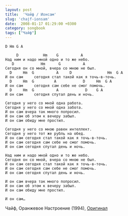 ```yaml
---
layout: post
title:  'Чайф / Ионсам'
slug: 'chajf-ionsam'
date:  2008-01-17 01:29:00 +0300
category: songbook
tags: ["Чайф"]
---
```


	D Hm G A

		 D           Hm    G          A
	Над ним и надо мной одно и то же небо.
	   D            Hm      G          A
	Сегодня он со мной, вчера со мною не был.
	  D     Hm  G          A     D                Hm  G A
	И он сам     сегодня стал такой как я точь-в-точь.
	  D     Hm  G         A            D     Hm  G A
	И он сам     сегодня сам себе не смог помочь.
	  D     Hm  G          A            D    G A
	И он сам     сегодня спутал день и ночь.

	Сегодня у него со мной одна работа.
	Сегодня у него со мной одна забота.
	И он сам вчера так много попросил.
	И он сам об этом к вечеру забыл.
	И он сам обиду мне простил.

	Сегодня у него со мною равен интеллект.
	Сегодня у него тот же рубль на обед.
	И он сам сегодня стал такой как я точь-в-точь.
	И он сам сегодня сам себе не смог помочь.
	И он сам сегодня спутал день и ночь.

	Над ним и надо мной одно и то же небо.
	Сегодня он со мной, вчера со мною не был.
	И он сам сегодня стал такой как я точь-в-точь.
	И он сам сегодня сам себе не смог помочь.
	И он сам сегодня спутал день и ночь.

	И он сам вчера так много попросил.
	И он сам об этом к вечеру забыл.
	И он сам обиду мне простил.

	И он сам…

Чайф, Оранжевое Настроение (1994), [Оригинал](http://chaif.ru/new/albums/list/10/169)


